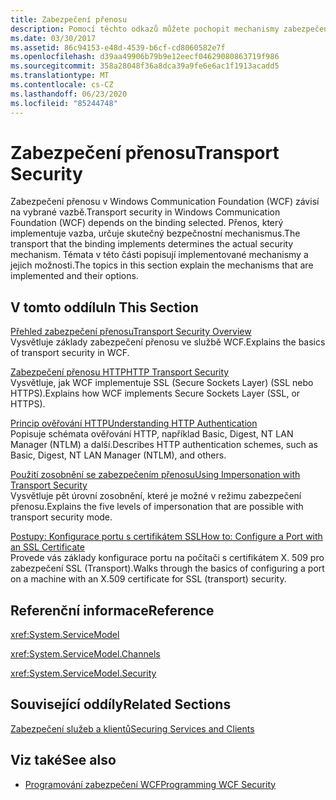 ```yaml
---
title: Zabezpečení přenosu
description: Pomocí těchto odkazů můžete pochopit mechanismy zabezpečení přenosu v WFC, způsob jejich implementace a jejich možnosti.
ms.date: 03/30/2017
ms.assetid: 86c94153-e48d-4539-b6cf-cd8060582e7f
ms.openlocfilehash: d39aa49906b79b9e12eecf04629080863719f986
ms.sourcegitcommit: 358a28048f36a8dca39a9fe6e6ac1f1913acadd5
ms.translationtype: MT
ms.contentlocale: cs-CZ
ms.lasthandoff: 06/23/2020
ms.locfileid: "85244748"
---
```

# <a name="transport-security"></a><span data-ttu-id="1265e-103">Zabezpečení přenosu</span><span class="sxs-lookup"><span data-stu-id="1265e-103">Transport Security</span></span>
<span data-ttu-id="1265e-104">Zabezpečení přenosu v Windows Communication Foundation (WCF) závisí na vybrané vazbě.</span><span class="sxs-lookup"><span data-stu-id="1265e-104">Transport security in Windows Communication Foundation (WCF) depends on the binding selected.</span></span> <span data-ttu-id="1265e-105">Přenos, který implementuje vazba, určuje skutečný bezpečnostní mechanismus.</span><span class="sxs-lookup"><span data-stu-id="1265e-105">The transport that the binding implements determines the actual security mechanism.</span></span> <span data-ttu-id="1265e-106">Témata v této části popisují implementované mechanismy a jejich možnosti.</span><span class="sxs-lookup"><span data-stu-id="1265e-106">The topics in this section explain the mechanisms that are implemented and their options.</span></span>  
  
## <a name="in-this-section"></a><span data-ttu-id="1265e-107">V tomto oddílu</span><span class="sxs-lookup"><span data-stu-id="1265e-107">In This Section</span></span>  
 [<span data-ttu-id="1265e-108">Přehled zabezpečení přenosu</span><span class="sxs-lookup"><span data-stu-id="1265e-108">Transport Security Overview</span></span>](transport-security-overview.md)  
 <span data-ttu-id="1265e-109">Vysvětluje základy zabezpečení přenosu ve službě WCF.</span><span class="sxs-lookup"><span data-stu-id="1265e-109">Explains the basics of transport security in WCF.</span></span>  
  
 [<span data-ttu-id="1265e-110">Zabezpečení přenosu HTTP</span><span class="sxs-lookup"><span data-stu-id="1265e-110">HTTP Transport Security</span></span>](http-transport-security.md)  
 <span data-ttu-id="1265e-111">Vysvětluje, jak WCF implementuje SSL (Secure Sockets Layer) (SSL nebo HTTPS).</span><span class="sxs-lookup"><span data-stu-id="1265e-111">Explains how WCF implements Secure Sockets Layer (SSL, or HTTPS).</span></span>  
  
 [<span data-ttu-id="1265e-112">Princip ověřování HTTP</span><span class="sxs-lookup"><span data-stu-id="1265e-112">Understanding HTTP Authentication</span></span>](understanding-http-authentication.md)  
 <span data-ttu-id="1265e-113">Popisuje schémata ověřování HTTP, například Basic, Digest, NT LAN Manager (NTLM) a další.</span><span class="sxs-lookup"><span data-stu-id="1265e-113">Describes HTTP authentication schemes, such as Basic, Digest, NT LAN Manager (NTLM), and others.</span></span>  
  
 [<span data-ttu-id="1265e-114">Použití zosobnění se zabezpečením přenosu</span><span class="sxs-lookup"><span data-stu-id="1265e-114">Using Impersonation with Transport Security</span></span>](using-impersonation-with-transport-security.md)  
 <span data-ttu-id="1265e-115">Vysvětluje pět úrovní zosobnění, které je možné v režimu zabezpečení přenosu.</span><span class="sxs-lookup"><span data-stu-id="1265e-115">Explains the five levels of impersonation that are possible with transport security mode.</span></span>  
  
 [<span data-ttu-id="1265e-116">Postupy: Konfigurace portu s certifikátem SSL</span><span class="sxs-lookup"><span data-stu-id="1265e-116">How to: Configure a Port with an SSL Certificate</span></span>](how-to-configure-a-port-with-an-ssl-certificate.md)  
 <span data-ttu-id="1265e-117">Provede vás základy konfigurace portu na počítači s certifikátem X. 509 pro zabezpečení SSL (Transport).</span><span class="sxs-lookup"><span data-stu-id="1265e-117">Walks through the basics of configuring a port on a machine with an X.509 certificate for SSL (transport) security.</span></span>  
  
## <a name="reference"></a><span data-ttu-id="1265e-118">Referenční informace</span><span class="sxs-lookup"><span data-stu-id="1265e-118">Reference</span></span>  
 <xref:System.ServiceModel>  
  
 <xref:System.ServiceModel.Channels>  
  
 <xref:System.ServiceModel.Security>  
  
## <a name="related-sections"></a><span data-ttu-id="1265e-119">Související oddíly</span><span class="sxs-lookup"><span data-stu-id="1265e-119">Related Sections</span></span>  
 [<span data-ttu-id="1265e-120">Zabezpečení služeb a klientů</span><span class="sxs-lookup"><span data-stu-id="1265e-120">Securing Services and Clients</span></span>](securing-services-and-clients.md)  
  
## <a name="see-also"></a><span data-ttu-id="1265e-121">Viz také</span><span class="sxs-lookup"><span data-stu-id="1265e-121">See also</span></span>

- [<span data-ttu-id="1265e-122">Programování zabezpečení WCF</span><span class="sxs-lookup"><span data-stu-id="1265e-122">Programming WCF Security</span></span>](programming-wcf-security.md)
